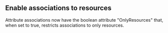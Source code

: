 ## Enable associations to resources

Attribute associations now have the boolean attribute "OnlyResources"
that, when set to true, restricts associations to only resources.
